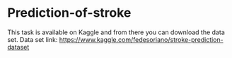 # Prediction-of-stroke
This task is available on Kaggle and from there you can download the data set.
Data set link: https://www.kaggle.com/fedesoriano/stroke-prediction-dataset
